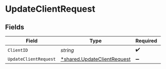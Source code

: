 # UpdateClientRequest


## Fields

| Field                                                                            | Type                                                                             | Required                                                                         | Description                                                                      |
| -------------------------------------------------------------------------------- | -------------------------------------------------------------------------------- | -------------------------------------------------------------------------------- | -------------------------------------------------------------------------------- |
| `ClientID`                                                                       | *string*                                                                         | :heavy_check_mark:                                                               | Client ID                                                                        |
| `UpdateClientRequest`                                                            | [*shared.UpdateClientRequest](../../../pkg/models/shared/updateclientrequest.md) | :heavy_minus_sign:                                                               | N/A                                                                              |